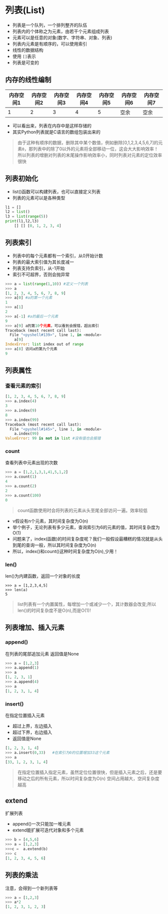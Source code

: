 # 列表(List)
- 列表是一个队列，一个排列整齐的队伍
- 列表内的个体称之为元素，由若干个元素组成列表
- 元素可以是任意的对象(数字、字符串、对象、列表)
- 列表内元素是有顺序的，可以使用索引
- 线性的数据结构
- 使用 `[]`表示
- 列表是可变的


## 内存的线性编制
| 内存空间1 | 内存空间2 | 内存空间3 | 内存空间4 | 内存空间5 | 内存空间6 | 内存空间7 |
| --------- | --------- | --------- | --------- | --------- | --------- | --------- |
| 1         | 2         | 3         | 4         | 5         |     空余      |     空余      |   

- 可以看出来，列表在内存中是这样存储的
- 其实Python列表就是C语言的数组包装出来的

>由于这种有顺序的数据，删除其中某个数值，例如删除[0,1,2,3,4,5,6,7]的元素`0`，那列表中的除了0以外的元素将全部移动一位，这会大大影响效率！  
所以列表的增删对列表的末尾操作影响效率小，同时列表对元素的定位效率很快


## 列表初始化
- list()函数可以构建列表，也可以直接定义列表
- 列表的元素可以是各种类型

```python
l1 = []
l2 = list()
l3 = list(range(5))
print(l1,l2,l3)
    [] [] [0, 1, 2, 3, 4]
```


## 列表索引
- 列表中的每个元素都有一个索引，从0开始计数
- 列表的最大索引值为其长度减一
- 列表支持负索引，从-1开始
- 索引不可超界，否则会抛异常


```python
>>> a = list(range(1,10)) #定义一个列表
>>> a
[1, 2, 3, 4, 5, 6, 7, 8, 9]
>>> a[0] #a的第一个元素
1
>>> a[1]
2
>>> a[-1] #a的最后一个元素
9
>>> a[9] a的第10个元素，可以看到会报错，超出索引
Traceback (most recent call last):
  File "<pyshell#139>", line 1, in <module>
    a[9]
IndexError: list index out of range
>>> a[8] 访问a的第九个元素
9
```


## 列表属性
### 查看元素的索引

```python
[1, 2, 3, 4, 5, 6, 7, 8, 9]
>>> a.index(4)
3
>>> a.index(9)
8
>>> a.index(99)
Traceback (most recent call last):
  File "<pyshell#145>", line 1, in <module>
    a.index(99)
ValueError: 99 is not in list #没有值也会报错
```

### count
查看列表中元素出现的次数

```python
>>> a = [1,2,1,3,1,41,5,1,2]
>>> a.count(1)
4
>>> a.count(2)
2
>>> a.count(100)
0
```

> count函数使用时会将列表的元素从头至尾全部访问一遍。效率较低
- v假设有n个元素，其时间复杂度为O(n)
- 举个例子，无论列表有多少元素，查询索引为6的元素的值，其时间复杂度为O(1)
- 问题来了，index(函数)的时间复杂度呢？我们一般假设最糟糕的情况就是从头到尾的查询一般，所以其时间复杂度为O(n)
- 所以，index()和count()这种时间复杂度为O(n),少用！

### len()
len()为内建函数，返回一个对象的长度

```
>>> a = [1,2,3,4,5]
>>> len(a)
5
```

>list列表有一个内置属性，每增加一个或减少一个，其计数器会改变;所以len()的时间复杂度不是O(n),而是O(1)!



## 列表增加、插入元素

### append()
在列表的尾部追加元素
返回值是None

```python
>>> a = [1,2,3]
>>> a.append(1)
>>> a
[1, 2, 3, 1]
>>> a.append(4)
>>> a
[1, 2, 3, 1, 4]

```

### insert()
在指定位置插入元素
- 超过上界，左边插入
- 超过下界，右边插入
- 返回值是None

```python
[1, 2, 3, 1, 4]    
>>> a.insert(0,33)   #在索引为0的位置增加33这个元素
>>> a
[33, 1, 2, 3, 1, 4]

```

>在指定位置插入指定元素，虽然定位位置很快，但是插入元素之后，还是要移动之后的所有元素，所以时间复杂度为O(n)
空间占用越大，空间复杂度越高

## extend
扩展列表
- append()一次只能加一堆元素
- extend能扩展可迭代对象和多个元素

```python
>>> b = [4,5,6]
>>> a = [1,2,3]
>>>c =  a.extend(b)
>>> c
[1, 2, 3, 4, 5, 6]
```


## 列表的乘法
注意，会得到一个新列表等
```python
>>> a = [1,2,3]
>>> a*2
[1, 2, 3, 1, 2, 3]
```
